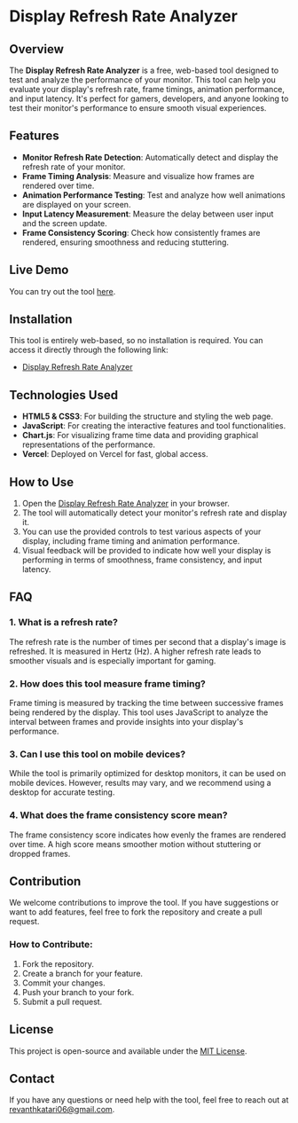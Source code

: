 # Display Refresh Rate Analyzer

## Overview

The **Display Refresh Rate Analyzer** is a free, web-based tool designed to test and analyze the performance of your monitor. This tool can help you evaluate your display's refresh rate, frame timings, animation performance, and input latency. It's perfect for gamers, developers, and anyone looking to test their monitor's performance to ensure smooth visual experiences.

## Features

- **Monitor Refresh Rate Detection**: Automatically detect and display the refresh rate of your monitor.
- **Frame Timing Analysis**: Measure and visualize how frames are rendered over time.
- **Animation Performance Testing**: Test and analyze how well animations are displayed on your screen.
- **Input Latency Measurement**: Measure the delay between user input and the screen update.
- **Frame Consistency Scoring**: Check how consistently frames are rendered, ensuring smoothness and reducing stuttering.

## Live Demo

You can try out the tool [here](https://refresh-rate-visualizer.vercel.app/).

## Installation

This tool is entirely web-based, so no installation is required. You can access it directly through the following link:

- [Display Refresh Rate Analyzer](https://refresh-rate-visualizer.vercel.app/)

## Technologies Used

- **HTML5 & CSS3**: For building the structure and styling the web page.
- **JavaScript**: For creating the interactive features and tool functionalities.
- **Chart.js**: For visualizing frame time data and providing graphical representations of the performance.
- **Vercel**: Deployed on Vercel for fast, global access.

## How to Use

1. Open the [Display Refresh Rate Analyzer](https://refresh-rate-visualizer.vercel.app/) in your browser.
2. The tool will automatically detect your monitor's refresh rate and display it.
3. You can use the provided controls to test various aspects of your display, including frame timing and animation performance.
4. Visual feedback will be provided to indicate how well your display is performing in terms of smoothness, frame consistency, and input latency.

## FAQ

### 1. **What is a refresh rate?**

The refresh rate is the number of times per second that a display's image is refreshed. It is measured in Hertz (Hz). A higher refresh rate leads to smoother visuals and is especially important for gaming.

### 2. **How does this tool measure frame timing?**

Frame timing is measured by tracking the time between successive frames being rendered by the display. This tool uses JavaScript to analyze the interval between frames and provide insights into your display's performance.

### 3. **Can I use this tool on mobile devices?**

While the tool is primarily optimized for desktop monitors, it can be used on mobile devices. However, results may vary, and we recommend using a desktop for accurate testing.

### 4. **What does the frame consistency score mean?**

The frame consistency score indicates how evenly the frames are rendered over time. A high score means smoother motion without stuttering or dropped frames.

## Contribution

We welcome contributions to improve the tool. If you have suggestions or want to add features, feel free to fork the repository and create a pull request.

### How to Contribute:

1. Fork the repository.
2. Create a branch for your feature.
3. Commit your changes.
4. Push your branch to your fork.
5. Submit a pull request.

## License

This project is open-source and available under the [MIT License](LICENSE).

## Contact

If you have any questions or need help with the tool, feel free to reach out at [revanthkatari06@gmail.com](mailto:revanthkatari06@gmail.com).
